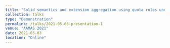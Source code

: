 ```yaml
---
title: "Solid semantics and extension aggregation using quota rules under integrity constraints"
collection: talks
type: "Demonstration"
permalink: /talks/2021-05-03-presentation-1
venue: "AAMAS 2021"
date: 2021-05-03
location: "Online"
---
```


<!-- [More information here](http://example2.com) -->

<!-- This is a description of your talk, which is a markdown files that can be all markdown-ified like any other post. Yay markdown! -->
